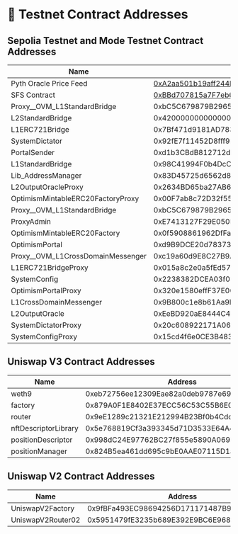 # 🏡 Testnet Contract Addresses

## **Sepolia Testnet and Mode Testnet Contract Addresses**

<table><thead><tr><th width="304">Name </th><th>Address</th></tr></thead><tbody><tr><td>Pyth Oracle Price Feed</td><td><a href="https://sepolia.explorer.mode.network/address/0xA2aa501b19aff244D90cc15a4Cf739D2725B5729">0xA2aa501b19aff244D90cc15a4Cf739D2725B5729</a></td></tr><tr><td>SFS Contract</td><td><a href="https://sepolia.explorer.mode.network/address/0xBBd707815a7F7eb6897C7686274AFabd7B579Ff6">0xBBd707815a7F7eb6897C7686274AFabd7B579Ff6</a></td></tr><tr><td>Proxy__OVM_L1StandardBridge</td><td>0xbC5C679879B2965296756CD959C3C739769995E2</td></tr><tr><td>L2StandardBridge</td><td>0x4200000000000000000000000000000000000010</td></tr><tr><td>L1ERC721Bridge</td><td>0x7Bf471d9181AD783c7510243D1B0EBc6f29e9a81</td></tr><tr><td>SystemDictator</td><td>0x92fE7f11452D8fff92ebfFb47036e0443ea110F1</td></tr><tr><td>PortalSender</td><td>0xd1b3CBdB812712d71F5440Af34bf605b34b6c21C</td></tr><tr><td>L1StandardBridge</td><td>0x98C41994F0b4DcCD52fad6BfeA6615de34C2ce0f</td></tr><tr><td>Lib_AddressManager</td><td>0x83D45725d6562d8CD717673D6bb4c67C07dC1905</td></tr><tr><td>L2OutputOracleProxy</td><td>0x2634BD65ba27AB63811c74A63118ACb312701Bfa</td></tr><tr><td>OptimismMintableERC20FactoryProxy</td><td>0x00F7ab8c72D32f55cFf15e8901C2F9f2BF29A3C0</td></tr><tr><td>Proxy__OVM_L1StandardBridge</td><td>0xbC5C679879B2965296756CD959C3C739769995E2</td></tr><tr><td>ProxyAdmin</td><td>0xE7413127F29E050Df65ac3FC9335F85bB10091AE</td></tr><tr><td>OptimismMintableERC20Factory</td><td>0x0f5908861962DfFaB7e4d9a1c9F513F1988E8dCC</td></tr><tr><td>OptimismPortal</td><td>0xd9B9DCE20d7837379cbD4Fa1a58Bc70E595bb9a5</td></tr><tr><td>Proxy__OVM_L1CrossDomainMessenger</td><td>0xc19a60d9E8C27B9A43527c3283B4dd8eDC8bE15C</td></tr><tr><td>L1ERC721BridgeProxy</td><td>0x015a8c2e0a5fEd579dbb05fd290e413Adc6FC24A</td></tr><tr><td>SystemConfig</td><td>0x2238382DCEA03f024993c8a0355917c80B20301F</td></tr><tr><td>OptimismPortalProxy</td><td>0x320e1580effF37E008F1C92700d1eBa47c1B23fD</td></tr><tr><td>L1CrossDomainMessenger</td><td>0x9B800c1e8b61Aa9D141BCD317dDe7849F7A043E5</td></tr><tr><td>L2OutputOracle</td><td>0xEeBD920aE8444C4F5d6aD07879cCBeb53663d93A</td></tr><tr><td>SystemDictatorProxy</td><td>0x20c608922171A06A7bC5448acf6197fEE7448a8b</td></tr><tr><td>SystemConfigProxy</td><td>0x15cd4f6e0CE3B4832B33cB9c6f6Fe6fc246754c2</td></tr></tbody></table>

## **Uniswap V3 Contract Addresses**

<table><thead><tr><th width="306">Name </th><th>Address</th></tr></thead><tbody><tr><td>weth9</td><td>0xeb72756ee12309Eae82a0deb9787e69f5b62949c</td></tr><tr><td>factory</td><td>0x879A0F1E8402E37ECC56C53C55B6E02EB704eDD4</td></tr><tr><td>router</td><td>0x9eE1289c21321E212994B23Bf0b4Cdc453C17EEE</td></tr><tr><td>nftDescriptorLibrary</td><td>0x5e768819Cf3a393345d71D3533E64A4A925F23a9</td></tr><tr><td>positionDescriptor</td><td>0x998dC24E97762BC27f855e5890A0695cad1a3541</td></tr><tr><td>positionManager</td><td>0x824B5ea461dd695c9bE0AAE07115D1aA1cf737DC</td></tr></tbody></table>

## **Uniswap V2 Contract Addresses**

<table><thead><tr><th width="310">Name</th><th>Address</th></tr></thead><tbody><tr><td>UniswapV2Factory</td><td>0x9fBFa493EC98694256D171171487B9D47D849Ba9</td></tr><tr><td>UniswapV2Router02</td><td>0x5951479fE3235b689E392E9BC6E968CE10637A52</td></tr></tbody></table>
